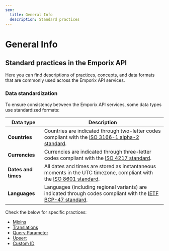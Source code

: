 ```yaml
---
seo:
  title: General Info
  description: Standard practices
---
```


# General Info

## Standard practices in the Emporix API

Here you can find descriptions of practices, concepts, and data formats that are commonly used across the Emporix API services.

### Data standardization

To ensure consistency between the Emporix API services, some data types use standardized formats:

| Data type           | Description                                                                                                                                                                  |
| ------------------- | ---------------------------------------------------------------------------------------------------------------------------------------------------------------------------- |
| **Countries**       | Countries are indicated through two-letter codes compliant with the [ISO 3166-1 alpha-2 standard](https://www.iso.org/obp/ui/#iso:pub:PUB500001:en).                         |
| **Currencies**      | Currencies are indicated through three-letter codes compliant with the [ISO 4217 standard](https://www.iso.org/iso-4217-currency-codes.html).                                |
| **Dates and times** | All dates and times are stored as instantaneous moments in the UTC timezone, compliant with the [ISO 8601 standard](https://www.iso.org/iso-8601-date-and-time-format.html). |
| **Languages**       | Languages (including regional variants) are indicated through codes compliant with the [IETF BCP-47 standard](https://en.wikipedia.org/wiki/IETF_language_tag).              |

Check the below for specific practices:

* [Mixins](https://github.com/emporix/api-references/blob/master/content/mixins/README.md)
* [Translations](https://github.com/emporix/api-references/blob/master/content/translations/README.md)
* [Query Parameter](https://github.com/emporix/api-references/blob/master/content/q-param/README.md)
* [Upsert](https://github.com/emporix/api-references/blob/master/content/upsert/README.md)
* [Custom ID](https://github.com/emporix/api-references/blob/master/content/custom-id/README.md)
